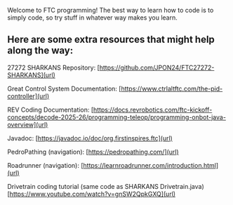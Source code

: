 Welcome to FTC programming! 
The best way to learn how to code is to simply code, so try stuff in whatever way makes you learn.


Here are some extra resources that might help along the way:
--------------------------------------------------------------------
27272 SHARKANS Repository: [https://github.com/JPON24/FTC27272-SHARKANS](url)

Great Control System Documentation: [https://www.ctrlaltftc.com/the-pid-controller](url)

REV Coding Documentation: [https://docs.revrobotics.com/ftc-kickoff-concepts/decode-2025-26/programming-teleop/programming-onbot-java-overview](url)

Javadoc: [https://javadoc.io/doc/org.firstinspires.ftc](url)

PedroPathing (navigation): [https://pedropathing.com/](url)

Roadrunner (navigation): [https://learnroadrunner.com/introduction.html](url)

Drivetrain coding tutorial (same code as SHARKANS Drivetrain.java) [https://www.youtube.com/watch?v=gnSW2QpkGXQ](url)
